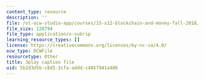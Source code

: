 ```yaml
---
content_type: resource
description: ''
file: /ol-ocw-studio-app/courses/15-s12-blockchain-and-money-fall-2018/5b2d3d5bc8d53cfaadddc4057941a406_5auv_xrvoJk.srt
file_size: 128794
file_type: application/x-subrip
learning_resource_types: []
license: https://creativecommons.org/licenses/by-nc-sa/4.0/
ocw_type: OCWFile
resourcetype: Other
title: 3play caption file
uid: 5b2d3d5b-c8d5-3cfa-addd-c4057941a406
---
```

